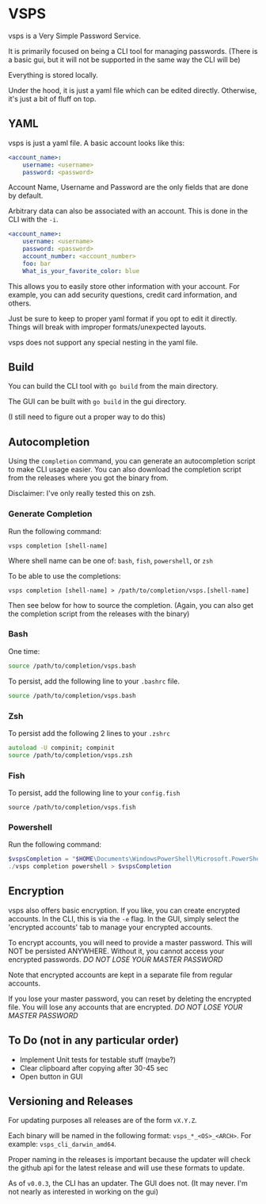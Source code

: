 # VSPS
vsps is a Very Simple Password Service.

It is primarily focused on being a CLI tool for managing passwords. 
(There is a basic gui, but it will not be supported in the same way the CLI will be)

Everything is stored locally.

Under the hood, it is just a yaml file which can be edited directly.
Otherwise, it's just a bit of fluff on top.

## YAML
vsps is just a yaml file. A basic account looks like this: 
```yaml
<account_name>:
    username: <username>
    password: <password>
```

Account Name, Username and Password are the only fields that are done by default.

Arbitrary data can also be associated with an account.
This is done in the CLI with the `-i`.
```yaml
<account_name>:
    username: <username>
    password: <password>
    account_number: <account_number>
    foo: bar
    What_is_your_favorite_color: blue
```

This allows you to easily store other information with your account.
For example, you can add security questions, credit card information, and others.

Just be sure to keep to proper yaml format if you opt to edit it directly.
Things will break with improper formats/unexpected layouts.

vsps does not support any special nesting in the yaml file.

## Build
You can build the CLI tool with `go build` from the main directory.

The GUI can be built with `go build` in the gui directory.

(I still need to figure out a proper way to do this)

## Autocompletion
Using the `completion` command, you can generate an autocompletion script to make CLI usage easier.
You can also download the completion script from the releases where you got the binary from.

Disclaimer: I've only really tested this on zsh.

### Generate Completion
Run the following command:
```
vsps completion [shell-name]
```
Where shell name can be one of: `bash`, `fish`, `powershell`, or `zsh`

To be able to use the completions:
```
vsps completion [shell-name] > /path/to/completion/vsps.[shell-name]
```
Then see below for how to source the completion.
(Again, you can also get the completion script from the releases with the binary)

### Bash
One time:
```bash
source /path/to/completion/vsps.bash
```

To persist, add the following line to your `.bashrc` file.
```bash
source /path/to/completion/vsps.bash
```
### Zsh
To persist add the following 2 lines to your `.zshrc`
```zsh
autoload -U compinit; compinit 
source /path/to/completion/vsps.zsh
```

### Fish
To persist, add the following line to your `config.fish`
```fish
source /path/to/completion/vsps.fish
```

### Powershell
Run the following command:
```ps1
$vspsCompletion = "$HOME\Documents\WindowsPowerShell\Microsoft.PowerShell_profile.ps1"
./vsps completion powershell > $vspsCompletion
```

## Encryption
vsps also offers basic encryption. 
If you like, you can create encrypted accounts.
In the CLI, this is via the `-e` flag. In the GUI, simply select the 'encrypted accounts' tab to manage your encrypted accounts.

To encrypt accounts, you will need to provide a master password. This will NOT be persisted ANYWHERE.
Without it, you cannot access your encrypted passwords. 
*DO NOT LOSE YOUR MASTER PASSWORD*

Note that encrypted accounts are kept in a separate file from regular accounts.

If you lose your master password, you can reset by deleting the encrypted file.
You will lose any accounts that are encrypted.
*DO NOT LOSE YOUR MASTER PASSWORD*

## To Do (not in any particular order)
- Implement Unit tests for testable stuff (maybe?)
- Clear clipboard after copying after 30-45 sec
- Open button in GUI

## Versioning and Releases
For updating purposes all releases are of the form `vX.Y.Z`.

Each binary will be named in the following format: `vsps_*_<OS>_<ARCH>`.
For example: `vsps_cli_darwin_amd64`.

Proper naming in the releases is important because the updater will check the github api for the latest release and will use these formats to update.

As of `v0.0.3`, the CLI has an updater. The GUI does not. (It may never. I'm not nearly as interested in working on the gui)
